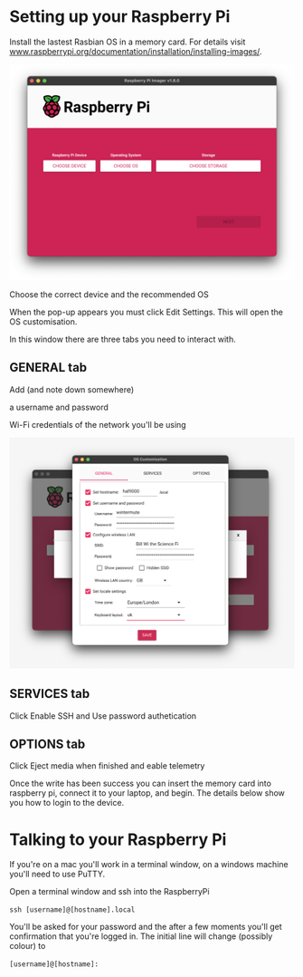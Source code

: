 # Setting up your Raspberry Pi

Install the lastest Rasbian OS in a memory card. For details visit www.raspberrypi.org/documentation/installation/installing-images/.

![image info](./Images/RaspberryPi-Imager.png)

Choose the correct device and the recommended OS 

When the pop-up appears you must click Edit Settings. This will open the OS customisation. 

In this window there are three tabs you need to interact with. 

## GENERAL tab

Add (and note down somewhere) 

a username and password

Wi-Fi credentials of the network you'll be using

![image info](./Images/os-customisation-general.png)

## SERVICES tab
Click Enable SSH and Use password authetication

## OPTIONS tab
Click Eject media when finished and eable telemetry

Once the write has been success you can insert the memory card into raspberry pi, connect it to your laptop, and begin. The details below show you how to login to the device. 

# Talking to your Raspberry Pi

If you're on a mac you'll work in a terminal window, on a windows machine you'll need to use PuTTY. 

Open a terminal window and ssh into the RaspberryPi

`
ssh [username]@[hostname].local
`

You'll be asked for your password and the after a few moments you'll get confirmation that you're logged in. The initial line will change (possibly colour) to 

`
[username]@[hostname]:
`
